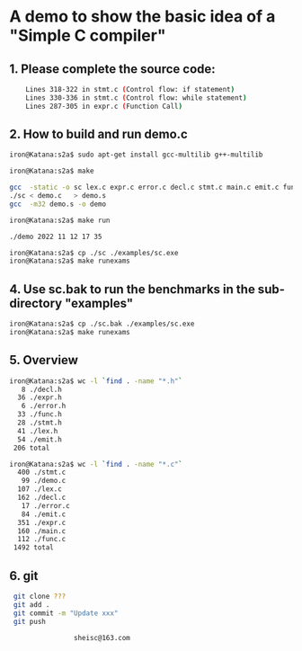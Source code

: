 # A demo to show the basic idea of a "Simple C compiler"
	
## 1. Please complete the source code:

```sh
    Lines 318-322 in stmt.c (Control flow: if statement)
    Lines 330-336 in stmt.c (Control flow: while statement)	
    Lines 287-305 in expr.c (Function Call)
```

## 2. How to build and run demo.c

```sh
iron@Katana:s2a$ sudo apt-get install gcc-multilib g++-multilib

iron@Katana:s2a$ make

gcc  -static -o sc lex.c expr.c error.c decl.c stmt.c main.c emit.c func.c
./sc < demo.c	> demo.s
gcc  -m32 demo.s -o demo

iron@Katana:s2a$ make run

./demo 2022 11 12 17 35

iron@Katana:s2a$ cp ./sc ./examples/sc.exe
iron@Katana:s2a$ make runexams

```

## 4. Use sc.bak to run the benchmarks in the sub-directory "examples"

```sh
iron@Katana:s2a$ cp ./sc.bak ./examples/sc.exe
iron@Katana:s2a$ make runexams
```

## 5. Overview

```sh
iron@Katana:s2a$ wc -l `find . -name "*.h"`
   8 ./decl.h
  36 ./expr.h
   6 ./error.h
  33 ./func.h
  28 ./stmt.h
  41 ./lex.h
  54 ./emit.h
 206 total
```
 
```sh
iron@Katana:s2a$ wc -l `find . -name "*.c"`
  400 ./stmt.c
   99 ./demo.c
  107 ./lex.c
  162 ./decl.c
   17 ./error.c
   84 ./emit.c
  351 ./expr.c
  160 ./main.c
  112 ./func.c
 1492 total
 ```
 
## 6. git

```sh 
 git clone ???
 git add .
 git commit -m "Update xxx"
 git push
```
 
					sheisc@163.com

